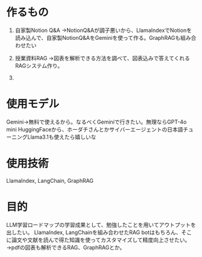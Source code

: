 # 作るもの
1. 自家製Notion Q&A
→NotionQ&Aが調子悪いから、LlamaIndexでNotionを読み込んで、自家製NotionQ&AをGeminiを使って作る。GraphRAGも組み合わせたい

2. 授業資料RAG
→図表を解析できる方法を調べて、図表込みで答えてくれるRAGシステム作り。

3. 

# 使用モデル
Gemini→無料で使えるから。なるべくGeminiで行きたい。無理ならGPT-4o mini
HuggingFaceから、ホーダチさんとかサイバーエージェントの日本語チューニングLlama3.1も使えたら嬉しいな

# 使用技術
LlamaIndex, LangChain, GraphRAG

# 目的
LLM学習ロードマップの学習成果として、勉強したことを用いてアウトプットを出したい。
LlamaIndex, LangChainを組み合わせたRAG botはもちろん、そこに論文や文献を読んで得た知識を使ってカスタマイズして精度向上させたい。
→pdfの図表も解析できるRAG、GraphRAGとか。
